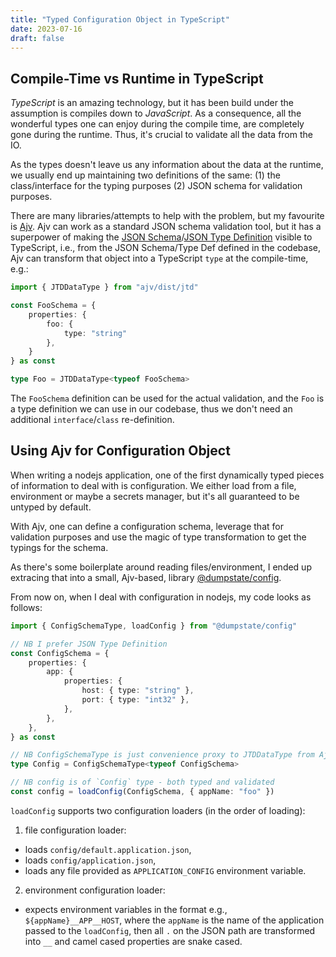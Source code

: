 ```yaml
---
title: "Typed Configuration Object in TypeScript"
date: 2023-07-16
draft: false
---
```


## Compile-Time vs Runtime in TypeScript

_TypeScript_ is an amazing technology, but it has been build under the assumption is compiles down to _JavaScript_. As a consequence, all the wonderful types one can enjoy during the compile time, are completely gone during the runtime. Thus, it's crucial to validate all the data from the IO.

As the types doesn't leave us any information about the data at the runtime, we usually end up maintaining two definitions of the same: (1) the class/interface for the typing purposes (2) JSON schema for validation purposes.

There are many libraries/attempts to help with the problem, but my favourite is [Ajv](https://ajv.js.org/). Ajv can work as a standard JSON schema validation tool, but it has a superpower of making the [JSON Schema](https://ajv.js.org/json-schema.html)/[JSON Type Definition](https://ajv.js.org/json-type-definition.html) visible to TypeScript, i.e., from the JSON Schema/Type Def defined in the codebase, Ajv can transform that object into a TypeScript `type` at the compile-time, e.g.:

```ts
import { JTDDataType } from "ajv/dist/jtd"

const FooSchema = {
    properties: {
        foo: {
            type: "string"
        },
    }
} as const

type Foo = JTDDataType<typeof FooSchema>
```

The `FooSchema` definition can be used for the actual validation, and the `Foo` is a type definition we can use in our codebase, thus we don't need an additional `interface`/`class` re-definition.

## Using Ajv for Configuration Object

When writing a nodejs application, one of the first dynamically typed pieces of information to deal with is configuration. We either load from a file, environment or maybe a secrets manager, but it's all guaranteed to be untyped by default.

With Ajv, one can define a configuration schema, leverage that for validation purposes and use the magic of type transformation to get the typings for the schema.

As there's some boilerplate around reading files/environment, I ended up extracing that into a small, Ajv-based, library [@dumpstate/config](https://github.com/dumpstate/config).

From now on, when I deal with configuration in nodejs, my code looks as follows:

```ts
import { ConfigSchemaType, loadConfig } from "@dumpstate/config"

// NB I prefer JSON Type Definition
const ConfigSchema = {
    properties: {
        app: {
            properties: {
                host: { type: "string" },
                port: { type: "int32" },
            },
        },
    },
} as const

// NB ConfigSchemaType is just convenience proxy to JTDDataType from Ajv
type Config = ConfigSchemaType<typeof ConfigSchema>

// NB config is of `Config` type - both typed and validated
const config = loadConfig(ConfigSchema, { appName: "foo" })
```

`loadConfig` supports two configuration loaders (in the order of loading):
1. file configuration loader:
* loads `config/default.application.json`,
* loads `config/application.json`,
* loads any file provided as `APPLICATION_CONFIG` environment variable.
2. environment configuration loader:
* expects environment variables in the format e.g., `${appName}__APP__HOST`, where the `appName` is the name of the application passed to the `loadConfig`, then all `.` on the JSON path are transformed into `__` and camel cased properties are snake cased.
